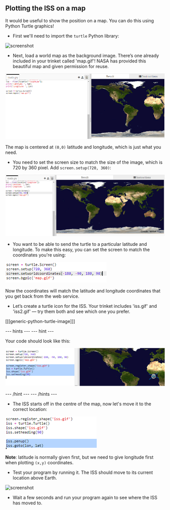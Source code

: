 ## Plotting the ISS on a map

It would be useful to show the position on a map. You can do this using Python Turtle graphics!

+ First we'll need to import the `turtle` Python library:
  
![screenshot](images/iss-turtle.png)
  
+ Next, load a world map as the background image. There’s one already included in your trinket called 'map.gif'! NASA has provided this beautiful map and given permission for reuse. 

![screenshot](images/iss-map.png)
 
The map is centered at `(0,0)` latitude and longitude, which is just what you need. 

+ You need to set the screen size to match the size of the image, which is 720 by 360 pixel. Add `screen.setup(720, 360)`:

![screenshot](images/iss-setup.png)
  
+ You want to be able to send the turtle to a particular latitude and longitude. To make this easy, you can set the screen to match the coordinates you're using:

![screenshot](images/iss-world.png) 
  
Now the coordinates will match the latitude and longitude coordinates that you get back from the web service. 

+ Let’s create a turtle icon for the ISS. Your trinket includes 'iss.gif' and 'iss2.gif' — try them both and see which one you prefer. 
    
[[[generic-python-turtle-image]]]

--- hints ---
--- hint ---

Your code should look like this:

![screenshot](images/iss-image.png)

--- /hint ---
--- /hints ---
    
+ The ISS starts off in the centre of the map, now let's move it to the correct location:

![screenshot](images/iss-plot.png)
  
**Note**: latitude is normally given first, but we need to give longitude first when plotting `(x,y)` coordinates. 

+ Test your program by running it. The ISS should move to its current location above Earth. 

![screenshot](images/iss-plotted.png)

+ Wait a few seconds and run your program again to see where the ISS has moved to. 
